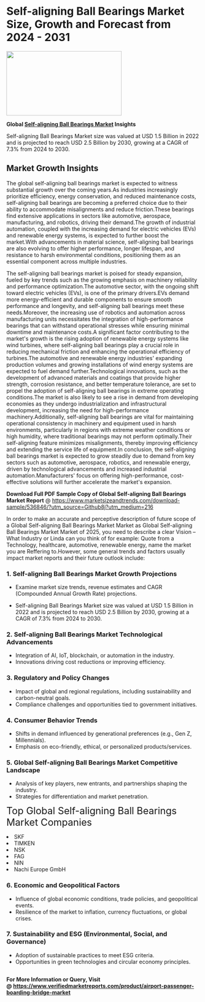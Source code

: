 <H1>Self-aligning Ball Bearings Market Size, Growth and Forecast from 2024 - 2031</H1><img class="aligncenter size-medium wp-image-584254" src="https://thirdeyenews.in/wp-content/uploads/2024/09/Global-Market-Research-300x168.jpeg" alt="" width="300" height="168" /><p><strong>Global&nbsp;<a href="https://www.marketsizeandtrends.com/download-sample/536846/?utm_source=Github8j?utm_medium=216">Self-aligning Ball Bearings Market</a> Insights</strong></p><p>Self-aligning Ball Bearings Market size was valued at USD 1.5 Billion in 2022 and is projected to reach USD 2.5 Billion by 2030, growing at a CAGR of 7.3% from 2024 to 2030.</p><p><h2>Market Growth Insights</h2> <p>The global self-aligning ball bearings market is expected to witness substantial growth over the coming years.As industries increasingly prioritize efficiency, energy conservation, and reduced maintenance costs, self-aligning ball bearings are becoming a preferred choice due to their ability to accommodate misalignments and reduce friction.These bearings find extensive applications in sectors like automotive, aerospace, manufacturing, and robotics, driving their demand.The growth of industrial automation, coupled with the increasing demand for electric vehicles (EVs) and renewable energy systems, is expected to further boost the market.With advancements in material science, self-aligning ball bearings are also evolving to offer higher performance, longer lifespan, and resistance to harsh environmental conditions, positioning them as an essential component across multiple industries.</p> <p>The self-aligning ball bearings market is poised for steady expansion, fueled by key trends such as the growing emphasis on machinery reliability and performance optimization.The automotive sector, with the ongoing shift toward electric vehicles (EVs), is one of the primary drivers.EVs demand more energy-efficient and durable components to ensure smooth performance and longevity, and self-aligning ball bearings meet these needs.Moreover, the increasing use of robotics and automation across manufacturing units necessitates the integration of high-performance bearings that can withstand operational stresses while ensuring minimal downtime and maintenance costs.A significant factor contributing to the market's growth is the rising adoption of renewable energy systems like wind turbines, where self-aligning ball bearings play a crucial role in reducing mechanical friction and enhancing the operational efficiency of turbines.The automotive and renewable energy industries' expanding production volumes and growing installations of wind energy systems are expected to fuel demand further.Technological innovations, such as the development of advanced materials and coatings that provide higher strength, corrosion resistance, and better temperature tolerance, are set to propel the adoption of self-aligning ball bearings in extreme operating conditions.The market is also likely to see a rise in demand from developing economies as they undergo industrialization and infrastructural development, increasing the need for high-performance machinery.Additionally, self-aligning ball bearings are vital for maintaining operational consistency in machinery and equipment used in harsh environments, particularly in regions with extreme weather conditions or high humidity, where traditional bearings may not perform optimally.Their self-aligning feature minimizes misalignments, thereby improving efficiency and extending the service life of equipment.In conclusion, the self-aligning ball bearings market is expected to grow steadily due to demand from key sectors such as automotive, aerospace, robotics, and renewable energy, driven by technological advancements and increased industrial automation.Manufacturers' focus on offering high-performance, cost-effective solutions will further accelerate the market's expansion.<p><span class=""><strong>Download Full PDF Sample Copy of Global Self-aligning Ball Bearings Market Report</strong> @ <a href="https://www.marketsizeandtrends.com/download-sample/536846/?utm_source=Github8j?utm_medium=216" target="_blank">https://www.marketsizeandtrends.com/download-sample/536846/?utm_source=Github8j?utm_medium=216</a></span></p><p>In order to make an accurate and perceptive description of future scope of a Global&nbsp;Self-aligning Ball Bearings Market Market as Global&nbsp;Self-aligning Ball Bearings Market Market of 2025, you need to describe a clear Vision &ndash; What Industry or Linda can you think of for example: Quote from a Technology, healthcare, automotive, renewable energy, name the market you are Reffering to.However, some general trends and factors usually impact market reports and their future outlook include:</p><h3>1.&nbsp;<strong>Self-aligning Ball Bearings Market Growth Projections</strong></h3><ul><li>Examine market size trends, revenue estimates and CAGR (Compounded Annual Growth Rate) projections.</li><li><p>Self-aligning Ball Bearings Market size was valued at USD 1.5 Billion in 2022 and is projected to reach USD 2.5 Billion by 2030, growing at a CAGR of 7.3% from 2024 to 2030.</p></li></ul><h3>2.&nbsp;<strong>Self-aligning Ball Bearings Market Technological Advancements</strong></h3><ul><li>Integration of AI, IoT, blockchain, or automation in the industry.</li><li>Innovations driving cost reductions or improving efficiency.</li></ul><h3>3.&nbsp;<strong>Regulatory and Policy Changes</strong></h3><ul><li>Impact of global and regional regulations, including sustainability and carbon-neutral goals.</li><li>Compliance challenges and opportunities tied to government initiatives.</li></ul><h3>4.&nbsp;<strong>Consumer Behavior Trends</strong></h3><ul><li>Shifts in demand influenced by generational preferences (e.g., Gen Z, Millennials).</li><li>Emphasis on eco-friendly, ethical, or personalized products/services.</li></ul><h3>5.&nbsp;<strong>Global Self-aligning Ball Bearings Market Competitive Landscape</strong></h3><ul><li>Analysis of key players, new entrants, and partnerships shaping the industry.</li><li>Strategies for differentiation and market penetration.</li></ul><p data-pm-slice="1 1 []"><span style="color: inherit; font-family: inherit; font-size: 25px;">Top Global Self-aligning Ball Bearings Market Companies</span></p><div class="" data-test-id=""><p><li>SKF</li><li> TIMKEN</li><li> NSK</li><li> FAG</li><li> NIN</li><li> Nachi Europe GmbH</li></p></div><h3>6.&nbsp;<strong>Economic and Geopolitical Factors</strong></h3><ul><li>Influence of global economic conditions, trade policies, and geopolitical events.</li><li>Resilience of the market to inflation, currency fluctuations, or global crises.</li></ul><h3>7.&nbsp;<strong>Sustainability and ESG (Environmental, Social, and Governance)</strong></h3><ul><li>Adoption of sustainable practices to meet ESG criteria.</li><li>Opportunities in green technologies and circular economy principles.</li></ul><h2><strong style="font-size: 14px;">For More Information or Query, Visit @&nbsp;</strong><a style="background-color: #ffffff; font-size: 14px;" href="https://www.marketsizeandtrends.com/report/self-aligning-ball-bearings-market/" target="_blank">https://www.verifiedmarketreports.com/product/airport-passenger-boarding-bridge-market</a></h2>